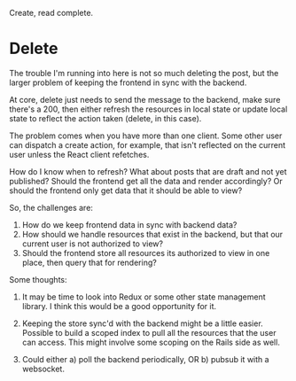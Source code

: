 Create, read complete.

# Delete
The trouble I'm running into here is not so much deleting the post, but the larger problem of keeping the frontend in sync with the backend.

At core, delete just needs to send the message to the backend, make sure there's a 200, then either refresh the resources in local state or update local state to reflect the action taken (delete, in this case).

The problem comes when you have more than one client. Some other user can dispatch a create action, for example, that isn't reflected on the current user unless the React client refetches.

How do I know when to refresh? What about posts that are draft and not yet published? Should the frontend get all the data and render accordingly? Or should the frontend only get data that it should be able to view?

So, the challenges are:
1) How do we keep frontend data in sync with backend data?
2) How should we handle resources that exist in the backend, but that our current user is not authorized to view?
3) Should the frontend store all resources its authorized to view in one place, then query that for rendering?


Some thoughts:
1) It may be time to look into Redux or some other state management library. I think this would be a good opportunity for it.

2) Keeping the store sync'd with the backend might be a little easier. Possible to build a scoped index to pull all the resources that the user can access. This might involve some scoping on the Rails side as well.

3) Could either a) poll the backend periodically, OR b) pubsub it with a websocket.

